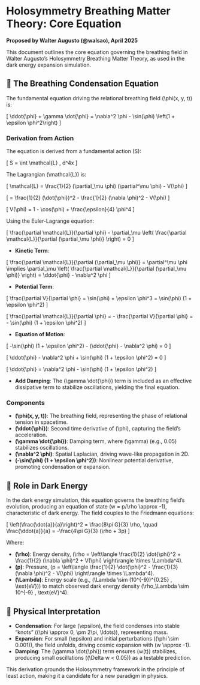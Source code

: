 
# Holosymmetry Breathing Matter Theory: Core Equation

**Proposed by Walter Augusto (@walsao), April 2025**

This document outlines the core equation governing the breathing field in Walter Augusto’s Holosymmetry Breathing Matter Theory, as used in the dark energy expansion simulation.

## 🌌 The Breathing Condensation Equation

The fundamental equation driving the relational breathing field \(\phi(x, y, t)\) is:

\[
\ddot{\phi} + \gamma \dot{\phi} = \nabla^2 \phi - \sin(\phi) \left(1 + \epsilon \phi^2\right)
\]

### Derivation from Action
The equation is derived from a fundamental action \(S\):

\[
S = \int \mathcal{L} \, d^4x
\]

The Lagrangian \(\mathcal{L}\) is:

\[
\mathcal{L} = \frac{1}{2} (\partial_\mu \phi) (\partial^\mu \phi) - V(\phi)
\]

\[
= \frac{1}{2} (\dot{\phi})^2 - \frac{1}{2} (\nabla \phi)^2 - V(\phi)
\]

\[
V(\phi) = 1 - \cos(\phi) + \frac{\epsilon}{4} \phi^4
\]

Using the Euler-Lagrange equation:

\[
\frac{\partial \mathcal{L}}{\partial \phi} - \partial_\mu \left( \frac{\partial \mathcal{L}}{\partial (\partial_\mu \phi)} \right) = 0
\]

- **Kinetic Term**:

\[
\frac{\partial \mathcal{L}}{\partial (\partial_\mu \phi)} = \partial^\mu \phi \implies \partial_\mu \left( \frac{\partial \mathcal{L}}{\partial (\partial_\mu \phi)} \right) = \ddot{\phi} - \nabla^2 \phi
\]

- **Potential Term**:

\[
\frac{\partial V}{\partial \phi} = \sin(\phi) + \epsilon \phi^3 = \sin(\phi) (1 + \epsilon \phi^2)
\]

\[
\frac{\partial \mathcal{L}}{\partial \phi} = - \frac{\partial V}{\partial \phi} = - \sin(\phi) (1 + \epsilon \phi^2)
\]

- **Equation of Motion**:

\[
-\sin(\phi) (1 + \epsilon \phi^2) - (\ddot{\phi} - \nabla^2 \phi) = 0
\]

\[
\ddot{\phi} - \nabla^2 \phi + \sin(\phi) (1 + \epsilon \phi^2) = 0
\]

\[
\ddot{\phi} = \nabla^2 \phi - \sin(\phi) (1 + \epsilon \phi^2)
\]

- **Add Damping**: The \(\gamma \dot{\phi}\) term is included as an effective dissipative term to stabilize oscillations, yielding the final equation.

### Components
- **\(\phi(x, y, t)\)**: The breathing field, representing the phase of relational tension in spacetime.
- **\(\ddot{\phi}\)**: Second time derivative of \(\phi\), capturing the field’s acceleration.
- **\(\gamma \dot{\phi}\)**: Damping term, where \(\gamma\) (e.g., 0.05) stabilizes oscillations.
- **\(\nabla^2 \phi\)**: Spatial Laplacian, driving wave-like propagation in 2D.
- **\(-\sin(\phi) (1 + \epsilon \phi^2)\)**: Nonlinear potential derivative, promoting condensation or expansion.

## 🌠 Role in Dark Energy
In the dark energy simulation, this equation governs the breathing field’s evolution, producing an equation of state \(w = p/\rho \approx -1\), characteristic of dark energy. The field couples to the Friedmann equations:

\[
\left(\frac{\dot{a}}{a}\right)^2 = \frac{8\pi G}{3} \rho, \quad \frac{\ddot{a}}{a} = -\frac{4\pi G}{3} (\rho + 3p)
\]

Where:
- **\(\rho\)**: Energy density, \(\rho = \left\langle \frac{1}{2} \dot{\phi}^2 + \frac{1}{2} (\nabla \phi)^2 + V(\phi) \right\rangle \times \Lambda^4\).
- **\(p\)**: Pressure, \(p = \left\langle \frac{1}{2} \dot{\phi}^2 - \frac{1}{3} (\nabla \phi)^2 - V(\phi) \right\rangle \times \Lambda^4\).
- **\(\Lambda\)**: Energy scale (e.g., \(\Lambda \sim (10^{-9})^{0.25} \, \text{eV}\)) to match observed dark energy density \(\rho_\Lambda \sim 10^{-9} \, \text{eV}^4\).

## 🧠 Physical Interpretation
- **Condensation**: For large \(\epsilon\), the field condenses into stable “knots” (\(\phi \approx 0, \pm 2\pi, \ldots\)), representing mass.
- **Expansion**: For small \(\epsilon\) and initial perturbations (\(\phi \sim 0.001\)), the field unfolds, driving cosmic expansion with \(w \approx -1\).
- **Damping**: The \(\gamma \dot{\phi}\) term ensures \(w(t)\) stabilizes, producing small oscillations (\(\Delta w < 0.05\)) as a testable prediction.

This derivation grounds the Holosymmetry framework in the principle of least action, making it a candidate for a new paradigm in physics.
